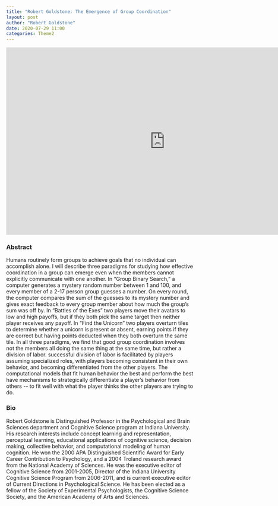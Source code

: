 ```yaml
---
title: "Robert Goldstone: The Emergence of Group Coordination"
layout: post
author: "Robert Goldstone"
date: 2020-07-29 11:00
categories: Theme2
---
```


<iframe width="853" height="505" src="https://www.youtube.com/embed/4sCKREHn8wQ" frameborder="0" allow="accelerometer; autoplay; encrypted-media; gyroscope; picture-in-picture" allowfullscreen></iframe>

### Abstract
Humans routinely form groups to achieve goals that no individual can accomplish alone. I will describe three paradigms for studying how effective coordination in a group can emerge even when the members cannot explicitly communicate with one another. In “Group Binary Search,” a computer generates a mystery random number between 1 and 100, and every member of a 2-17 person group guesses a number. On every round, the computer compares the sum of the guesses to its mystery number and gives exact feedback to every group member about how much the group’s sum was off by. In “Battles of the Exes” two players move their avatars to low and high payoffs, but if they both pick the same target then neither player receives any payoff. In “Find the Unicorn” two players overturn tiles to determine whether a unicorn is present or absent, earning points if they are correct but having points deducted when they both overturn the same tile. In all three paradigms, we find that good group coordination involves not the members all doing the same thing at the same time, but rather a division of labor. successful division of labor is facilitated by players assuming specialized roles, with players becoming consistent in their own behavior, and becoming differentiated from the other players. The computational models that fit human behavior the best and perform the best have mechanisms to strategically differentiate a player’s behavior from others -- to fit well with what the player thinks the other players are trying to do.

### Bio
Robert Goldstone is Distinguished Professor in the Psychological and Brain Sciences department and Cognitive Science program at Indiana University. His research interests include concept learning and representation, perceptual learning, educational applications of cognitive science, decision making, collective behavior, and computational modeling of human cognition.  He won the 2000 APA Distinguished Scientific Award for Early Career Contribution to Psychology, and a 2004 Troland research award from the National Academy of Sciences.  He was the executive editor of Cognitive Science from 2001-2005, Director of the Indiana University Cognitive Science Program from 2006-2011, and is current executive editor of Current Directions in Psychological Science.  He has been elected as a fellow of the Society of Experimental Psychologists, the Cognitive Science Society, and the American Academy of Arts and Sciences.
